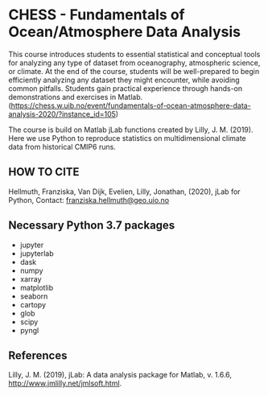 # CHESS - Fundamentals of Ocean/Atmosphere Data Analysis
This course introduces students to essential statistical and conceptual tools for analyzing any type of dataset from oceanography, atmospheric science, or climate. At the end of the course, students will be well-prepared to begin efficiently analyzing any dataset they might encounter, while avoiding common pitfalls.  Students gain practical experience through hands-on demonstrations and exercises in Matlab. 
(https://chess.w.uib.no/event/fundamentals-of-ocean-atmosphere-data-analysis-2020/?instance_id=105)


The course is build on Matlab jLab functions created by Lilly, J. M. (2019). Here we use Python to reproduce statistics on multidimensional climate data from historical CMIP6 runs.


## HOW TO CITE
Hellmuth, Franziska, Van Dijk, Evelien, Lilly, Jonathan, (2020), jLab for Python, Contact: franziska.hellmuth@geo.uio.no


## Necessary Python 3.7 packages
- jupyter
- jupyterlab
- dask
- numpy
- xarray
- matplotlib
- seaborn
- cartopy
- glob
- scipy
- pyngl

## References
Lilly, J. M. (2019), jLab: A data analysis package for Matlab, v. 1.6.6, http://www.jmlilly.net/jmlsoft.html. 
